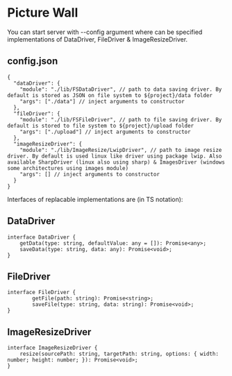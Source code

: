Picture Wall
============

You can start server with --config argument where can be specified implementations of DataDriver, FileDriver & ImageResizeDriver.

## config.json
```
{
  "dataDriver": {
    "module": "./lib/FSDataDriver", // path to data saving driver. By default is stored as JSON on file system to ${project}/data folder 
    "args": ["./data"] // inject arguments to constructor
  },
  "fileDriver": {
    "module": "./lib/FSFileDriver", // path to file saving driver. By default is stored to file system to ${project}/upload folder
    "args": ["./upload"] // inject arguments to constructor
  },
  "imageResizeDriver": {
    "module": "./lib/ImageResize/LwipDriver", // path to image resize driver. By default is used linux like driver using package lwip. Also available SharpDriver (linux also using sharp) & ImagesDriver (windows some architectures using images module)
    "args": [] // inject arguments to constructor
  }
}
```

Interfaces of replacable implementations are (in TS notation):

## DataDriver
```
interface DataDriver {
	getData(type: string, defaultValue: any = []): Promise<any>;
	saveData(type: string, data: any): Promise<void>;
}
```

## FileDriver
```
interface FileDriver {
        getFile(path: string): Promise<string>;
        saveFile(type: string, data: string): Promise<void>;
}

```

## ImageResizeDriver
```
interface ImageResizeDriver {
	resize(sourcePath: string, targetPath: string, options: { width: number; height: number; }): Promise<void>;
}
```
